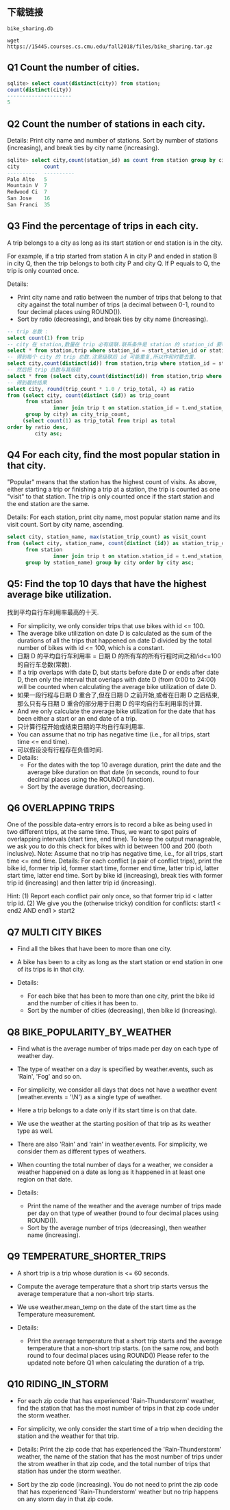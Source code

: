 ## 下载链接

`bike_sharing.db`
```
wget https://15445.courses.cs.cmu.edu/fall2018/files/bike_sharing.tar.gz
```

## Q1 Count the number of cities.
```sql
sqlite> select count(distinct(city)) from station;
count(distinct(city))
---------------------
5
```
## Q2 Count the number of stations in each city.

Details: Print city name and number of stations. Sort by number of stations (increasing), and break ties by city name (increasing).

```sql
sqlite> select city,count(station_id) as count from station group by city order by count asc,city asc;
city        count
----------  ----------
Palo Alto   5
Mountain V  7
Redwood Ci  7
San Jose    16
San Franci  35
```

## Q3 Find the percentage of trips in each city. 

A trip belongs to a city as long as its start station or end station is in the city. 

For example, if a trip started from station A in city P and ended in station B in city Q, then the trip belongs to both city P and city Q. If P equals to Q, the trip is only counted once.

Details: 
- Print city name and ratio between the number of trips that belong to that city against the total number of trips (a decimal between 0-1, round to four decimal places using ROUND()). 
- Sort by ratio (decreasing), and break ties by city name (increasing).



```sql
-- trip 总数 :
select count(1) from trip
-- city 在 station,数量在 trip 必有级联.联系条件是 station 的 station_id 要等于 start_station_id 或者 end_station_id.这个条件已经符合了题目定义.
select * from station,trip where station_id = start_station_id or station_id = end_station_id
-- 得到每个 city 的 trip 总数.注意级联后 id 可能重复,所以作和时要去重.
select city,count(distinct(id)) from station,trip where station_id = start_station_id or station_id = end_station_id group by city
-- 然后把 trip 总数与其级联
select * from (select city,count(distinct(id)) from station,trip where station_id = start_station_id or station_id = end_station_id group by city),(select count(1) from trip)
-- 得到最终结果
select city, round(trip_count * 1.0 / trip_total, 4) as ratio
from (select city, count(distinct (id)) as trip_count
      from station
               inner join trip t on station.station_id = t.end_station_id or station.station_id = t.start_station_id
      group by city) as city_trip_count,
     (select count(1) as trip_total from trip) as total
order by ratio desc,
         city asc;
```

## Q4 For each city, find the most popular station in that city.

 "Popular" means that the station has the highest count of visits. As above, either starting a trip or finishing a trip at a station, the trip is counted as one "visit" to that station. The trip is only counted once if the start station and the end station are the same.

Details: For each station, print city name, most popular station name and its visit count. Sort by city name, ascending.

```sql
select city, station_name, max(station_trip_count) as visit_count
from (select city, station_name, count(distinct (id)) as station_trip_count
      from station
               inner join trip t on station.station_id = t.end_station_id or station_id = t.start_station_id
      group by station_name) group by city order by city asc;
```

## Q5: Find the top 10 days that have the highest average bike utilization.

找到平均自行车利用率最高的十天.

- For simplicity, we only consider trips that use bikes with id <= 100. 
- The average bike utilization on date D is calculated as the sum of the durations of all the trips that happened on date D divided by the total number of bikes with id <= 100, which is a constant. 
- 日期 D 的平均自行车利用率 = 日期 D 的所有车的所有行程时间之和/id<=100 的自行车总数(常数).
- If a trip overlaps with date D, but starts before date D or ends after date D, then only the interval that overlaps with date D (from 0:00 to 24:00) will be counted when calculating the average bike utilization of date D. 
- 如果一段行程与日期 D 重合了,但在日期 D 之前开始,或者在日期 D 之后结束,那么只有与日期 D 重合的部分用于日期 D 的平均自行车利用率的计算.
- And we only calculate the average bike utilization for the date that has been either a start or an end date of a trip.
- 只计算行程开始或结束日期的平均自行车利用率.
- You can assume that no trip has negative time (i.e., for all trips, start time <= end time).
- 可以假设没有行程存在负值时间.
- Details: 
  - For the dates with the top 10 average duration, print the date and the average bike duration on that date (in seconds, round to four decimal places using the ROUND() function). 
  - Sort by the average duration, decreasing. 

## Q6 OVERLAPPING TRIPS

One of the possible data-entry errors is to record a bike as being used in two different trips, at the same time. Thus, we want to spot pairs of overlapping intervals (start time, end time). To keep the output manageable, we ask you to do this check for bikes with id between 100 and 200 (both inclusive). Note: Assume that no trip has negative time, i.e., for all trips, start time <= end time.
Details: For each conflict (a pair of conflict trips), print the bike id, former trip id, former start time, former end time, latter trip id, latter start time, latter end time. Sort by bike id (increasing), break ties with former trip id (increasing) and then latter trip id (increasing).

Hint: (1) Report each conflict pair only once, so that former trip id < latter trip id. (2) We give you the (otherwise tricky) condition for conflicts: start1 < end2 AND end1 > start2

## Q7 MULTI CITY BIKES

- Find all the bikes that have been to more than one city. 
- A bike has been to a city as long as the start station or end station in one of its trips is in that city.
 
- Details: 
  - For each bike that has been to more than one city, print the bike id and the number of cities it has been to.
  - Sort by the number of cities (decreasing), then bike id (increasing).

## Q8 BIKE_POPULARITY_BY_WEATHER

- Find what is the average number of trips made per day on each type of weather day. 
- The type of weather on a day is specified by weather.events, such as 'Rain', 'Fog' and so on. 
- For simplicity, we consider all days that does not have a weather event (weather.events = '\N') as a single type of weather. 
- Here a trip belongs to a date only if its start time is on that date. 
- We use the weather at the starting position of that trip as its weather type as well. 
- There are also 'Rain' and 'rain' in weather.events. For simplicity, we consider them as different types of weathers.
- When counting the total number of days for a weather, we consider a weather happened on a date as long as it happened in at least one region on that date.

- Details: 
  - Print the name of the weather and the average number of trips made per day on that type of weather (round to four decimal places using ROUND()). 
  - Sort by the average number of trips (decreasing), then weather name (increasing).

## Q9 TEMPERATURE_SHORTER_TRIPS
- A short trip is a trip whose duration is <= 60 seconds. 
- Compute the average temperature that a short trip starts versus the average temperature that a non-short trip starts. 
- We use weather.mean_temp on the date of the start time as the Temperature measurement.

- Details: 
  - Print the average temperature that a short trip starts and the average temperature that a non-short trip starts. (on the same row, and both round to four decimal places using ROUND()) Please refer to the updated note before Q1 when calculating the duration of a trip.

## Q10 RIDING_IN_STORM

- For each zip code that has experienced 'Rain-Thunderstorm' weather, find the station that has the most number of trips in that zip code under the storm weather. 
- For simplicity, we only consider the start time of a trip when deciding the station and the weather for that trip.

- Details: Print the zip code that has experienced the 'Rain-Thunderstorm' weather, the name of the station that has the most number of trips under the strom weather in that zip code, and the total number of trips that station has under the storm weather. 
- Sort by the zip code (increasing). You do not need to print the zip code that has experienced 'Rain-Thunderstorm' weather but no trip happens on any storm day in that zip code.